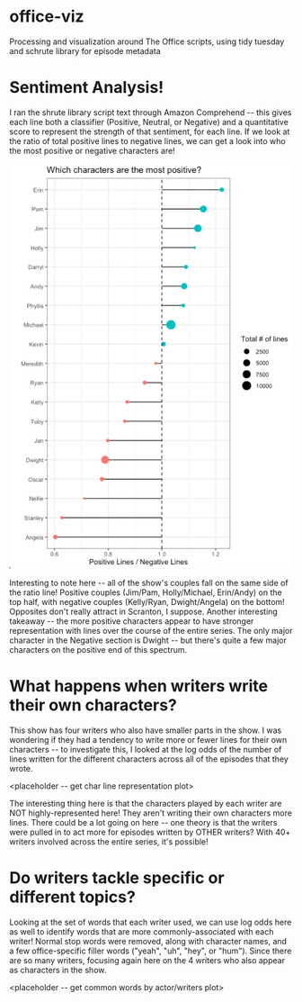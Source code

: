 # office-viz
Processing and visualization around The Office scripts, using tidy tuesday and schrute library for episode metadata

# Sentiment Analysis!
I ran the shrute library script text through Amazon Comprehend -- this gives each line both a classifier (Positive, Neutral, or Negative) and a quantitative score to represent the strength of that sentiment, for each line. If we look at the ratio of total positive lines to negative lines, we can get a look into who the most positive or negative characters are!

![](images/sentiment_ratio.png)

Interesting to note here -- all of the show's couples fall on the same side of the ratio line!  Positive couples (Jim/Pam, Holly/Michael, Erin/Andy) on the top half, with negative couples (Kelly/Ryan, Dwight/Angela) on the bottom! Opposites don't really attract in Scranton, I suppose. Another interesting takeaway -- the more positive characters appear to have stronger representation with lines over the course of the entire series. The only major character in the Negative section is Dwight -- but there's quite a few major characters on the positive end of this spectrum.

# What happens when writers write their own characters? 
This show has four writers who also have smaller parts in the show. I was wondering if they had a tendency to write more or fewer lines for their own characters -- to investigate this, I looked at the log odds of the number of lines written for the different characters across all of the episodes that they wrote.

<placeholder -- get char line representation plot>

The interesting thing here is that the characters played by each writer are NOT highly-represented here! They aren't writing their own characters more lines. There could be a lot going on here -- one theory is that the writers were pulled in to act more for episodes written by OTHER writers? With 40+ writers involved across the entire series, it's possible!

# Do writers tackle specific or different topics? 
Looking at the set of words that each writer used, we can use log odds here as well to identify words that are more commonly-associated with each writer! Normal stop words were removed, along with character names, and a few office-specific filler words ("yeah", "uh", "hey", or "hum"). Since there are so many writers, focusing again here on the 4 writers who also appear as characters in the show.

<placeholder -- get common words by actor/writers plot>


